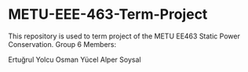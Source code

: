 # METU-EEE-463-Term-Project
This repository is used to term project of the METU EE463 Static Power Conservation.
Group 6 Members:

Ertuğrul Yolcu
Osman Yücel
Alper Soysal
